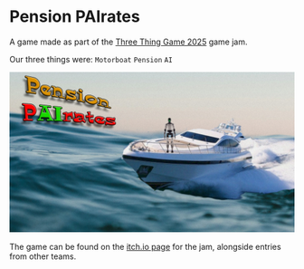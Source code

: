 # Pension PAIrates

A game made as part of the [Three Thing Game 2025](https://threethinggame.com/post/2025-03-11-the-week-long-event/) game jam.

Our three things were: ```Motorboat``` ```Pension``` ```AI```

![Image](./Assets/Backgrounds/MainMenu/PensionPiracyTitle.png)

The game can be found on the [itch.io page](https://itch.io/jam/three-thing-game-march-2025/entries) for the jam, alongside entries from other teams.

